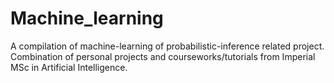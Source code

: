 # Machine_learning
A compilation of machine-learning of probabilistic-inference related project. Combination of personal projects and courseworks/tutorials from Imperial MSc in Artificial Intelligence.
